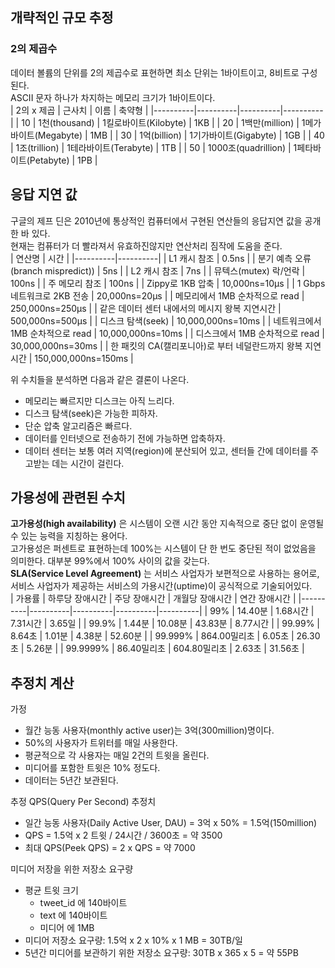 ## 개략적인 규모 추정

### 2의 제곱수
데이터 볼륨의 단위를 2의 제곱수로 표현하면 최소 단위는 1바이트이고, 8비트로 구성된다.  
ASCII 문자 하나가 차지하는 메모리 크기가 1바이트이다.  
| 2의 x 제곱 | 근사치 | 이름 | 축약형 |
|----------|----------|----------|----------|
| 10 | 1천(thousand) | 1킬로바이트(Kilobyte) | 1KB |
| 20 | 1백만(million) | 1메가바이트(Megabyte) | 1MB |
| 30 | 1억(billion) | 1기가바이트(Gigabyte) | 1GB |
| 40 | 1조(trillion) | 1테라바이트(Terabyte) | 1TB |
| 50 | 1000조(quadrillion) | 1페타바이트(Petabyte) | 1PB |

## 응답 지연 값
구글의 제프 딘은 2010년에 통상적인 컴퓨터에서 구현된 연산들의 응답지연 값을 공개한 바 있다.  
현재는 컴퓨터가 더 빨라져서 유효하진않지만 연산처리 짐작에 도움을 준다.  
| 연산명 | 시간 |
|----------|----------|
| L1 캐시 참조 | 0.5ns |
| 분기 예측 오류(branch mispredict)) | 5ns |
| L2 캐시 참조 | 7ns |
| 뮤텍스(mutex) 락/언락 | 100ns |
| 주 메모리 참조 | 100ns |
| Zippy로 1KB 압축 | 10,000ns=10μs |
| 1 Gbps 네트워크로 2KB 전송 | 20,000ns=20μs |
| 메모리에서 1MB 순차적으로 read | 250,000ns=250μs |
| 같은 데이터 센터 내에서의 메시지 왕복 지연시간 | 500,000ns=500μs |
| 디스크 탐색(seek) | 10,000,000ns=10ms |
| 네트워크에서 1MB 순차적으로 read | 10,000,000ns=10ms |
| 디스크에서 1MB 순차적으로 read | 30,000,000ns=30ms |
| 한 패킷의 CA(캘리포니아)로 부터 네덜란드까지 왕복 지연시간 | 150,000,000ns=150ms |

위 수치들을 분석하면 다음과 같은 결론이 나온다.
- 메모리는 빠르지만 디스크는 아직 느리다.
- 디스크 탐색(seek)은 가능한 피하자.
- 단순 압축 알고리즘은 빠르다.
- 데이터를 인터넷으로 전송하기 전에 가능하면 압축하자.
- 데이터 센터는 보통 여러 지역(region)에 분산되어 있고, 센터들 간에 데이터를 주고받는 데는 시간이 걸린다.

## 가용성에 관련된 수치
**고가용성(high availability)** 은 시스템이 오랜 시간 동안 지속적으로 중단 없이 운영될 수 있는 능력을 지칭하는 용어다.  
고가용성은 퍼센트로 표현하는데 100%는 시스템이 단 한 번도 중단된 적이 없었음을 의미한다. 대부분 99%에서 100% 사이의 값을 갖는다.  
**SLA(Service Level Agreement)** 는 서비스 사업자가 보편적으로 사용하는 용어로, 서비스 사업자가 제공하는 서비스의 가용시간(uptime)이 공식적으로 기술되어있다.  
| 가용률 | 하루당 장애시간 | 주당 장애시간 | 개월당 장애시간 | 연간 장애시간 |
|----------|----------|----------|----------|----------|
| 99% | 14.40분 | 1.68시간 | 7.31시간 | 3.65일 |
| 99.9% | 1.44분 | 10.08분 | 43.83분 | 8.77시간 |
| 99.99% | 8.64초 | 1.01분 | 4.38분 | 52.60분 |
| 99.999% | 864.00밀리초 | 6.05초 | 26.30초 | 5.26분 |
| 99.9999% | 86.40밀리초 | 604.80밀리초 | 2.63초 | 31.56초 |

## 추정치 계산
가정
- 월간 능동 사용자(monthly active user)는 3억(300million)명이다.
- 50%의 사용자가 트위터를 매일 사용한다.
- 평균적으로 각 사용자는 매일 2건의 트윗을 올린다.
- 미디어를 포함한 트윗은 10% 정도다.
- 데이터는 5년간 보관된다.

추정
QPS(Query Per Second) 추정치
- 일간 능동 사용자(Daily Active User, DAU) = 3억 x 50% = 1.5억(150million)
- QPS = 1.5억 x 2 트윗 / 24시간 / 3600초 = 약 3500
- 최대 QPS(Peek QPS) = 2 x QPS = 약 7000

미디어 저장을 위한 저장소 요구량
- 평균 트윗 크기
  - tweet_id 에 140바이트
  - text 에 140바이트
  - 미디어 에 1MB
- 미디어 저장소 요구량: 1.5억 x 2 x 10% x 1 MB = 30TB/일
- 5년간 미디어를 보관하기 위한 저장소 요구량: 30TB x 365 x 5 = 약 55PB
